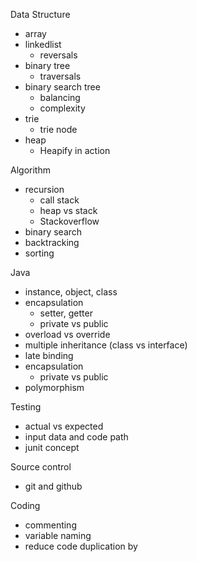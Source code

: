 Data Structure

- array
- linkedlist
  - reversals
- binary tree
  - traversals
- binary search tree
  - balancing
  - complexity
- trie
  - trie node
- heap
  - Heapify in action



Algorithm

- recursion
  - call stack
  - heap vs stack
  - Stackoverflow
- binary search
- backtracking
- sorting

Java

- instance, object, class
- encapsulation
  - setter, getter
  - private vs public
- overload vs override
- multiple inheritance (class vs interface)
- late binding
- encapsulation
  - private vs public
- polymorphism

Testing

- actual vs expected
- input data and code path
- junit concept

Source control

- git and github

Coding

- commenting
- variable naming
- reduce code duplication by

